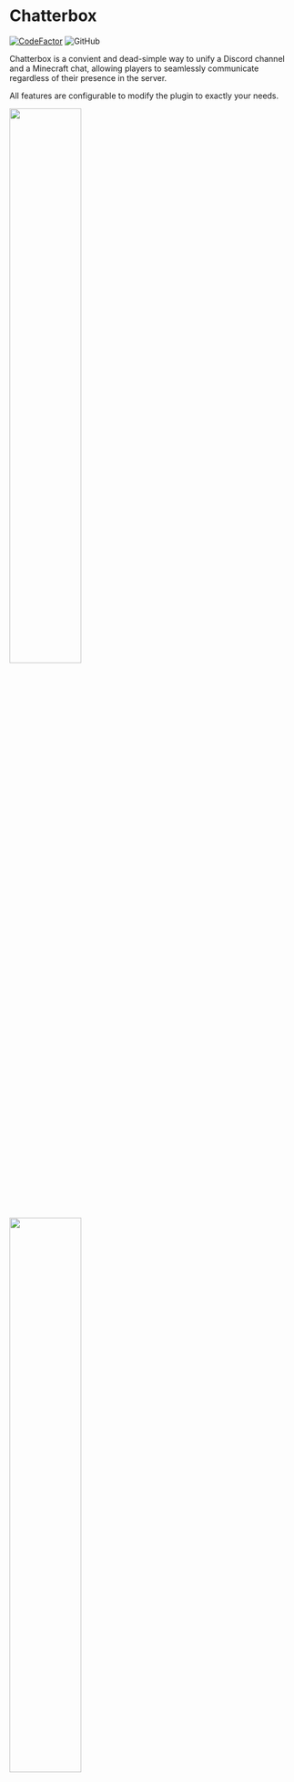 # Chatterbox

[![CodeFactor](https://www.codefactor.io/repository/github/hwgilbert16/chatterbox/badge/main)](https://www.codefactor.io/repository/github/hwgilbert16/chatterbox/overview/main)
![GitHub](https://img.shields.io/github/license/hwgilbert16/chatterbox)

Chatterbox is a convient and dead-simple way to unify a Discord channel and a Minecraft chat, allowing players to seamlessly communicate regardless of their presence in the server.

All features are configurable to modify the plugin to exactly your needs.

<img src="https://i.gyazo.com/fc70a73bd37b254eaf55ab0f1cd4f4f5.png" width="50%" />
<img src="https://i.gyazo.com/81164a1b6e92389bc7eba282889cff7f.png" width="50%" />

## Features

- **All settings** fully configurable
- Compatibility with spigot-based servers
- Ability for users in the Discord to send messages to the Minecraft chat, and vice versa
- Able to ping people in the Discord server from the Minecraft chat
- Notification of server status and restriction of channel when the server is offline
- Notification of player leave and joins
- Notification of player deaths

## How it works

Chatterbox comes with two parts, a plugin and a companion Discord bot. The two of them communicate over a websocket connection for mutually exchanging information.

The plugin installs into the server and sends chat messages and player events to be sent to a webhook. It listens for messages from the Discord bot to mirror into the server chat.

The Discord bot relays messages from the Discord to the plugin. It listens for messages from the plugin to mirror into the Discord channel. It also keeps track of the health of the websocket connection, and locks the Discord channel if the connection is found to be lost.

## Installation

The **recommended way to setup the Discord bot is by using our Docker container on a Linux system**, as it is significantly easier. However, it is possible to run the Discord bot outside of a container. Both methods will be outlined below.

### Docker Container

Before starting installation, be sure that Docker is installed on the system that you will be running the Discord bot in. Downloads for Docker can be found below if you do not already havee it installed.

- [Linux](https://docs.docker.com/linux/started/)
- [Windows](https://docs.docker.com/windows/started)
- [MacOS (OS X)](https://docs.docker.com/mac/started/)

Pull the image from Docker Hub. This may take a couple minutes depending on the speed of your internet connection, among other factors.

```
docker pull hwgilbert16/chatterbox
```
